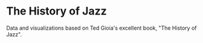 # The History of Jazz
Data and visualizations based on Ted Gioia's excellent book, "The History of Jazz".
